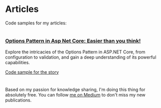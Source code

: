 # Articles
Code samples for my articles: 
#
### [Options Pattern in Asp Net Core: Easier than you think!](https://medium.com/@sergeygoodgood/options-pattern-in-asp-net-core-easier-than-you-think-ff47b4e5bff2?sk=741a06773286a89ec052c8cc438f0c1a)
Explore the intricacies of the Options Pattern in ASP.NET Core, from configuration to validation, and gain a deep understanding of its powerful capabilities.

[Code sample for the story](Asp/OptionsPattern/)
#
Based on my passion for knowledge sharing, I'm doing this thing for absolutely free.
You can follow [me on Medium](https://medium.com/@sergeygoodgood) to don't miss my new publications.

